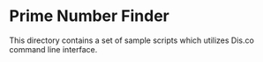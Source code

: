 # Prime Number Finder

This directory contains a set of sample scripts which utilizes Dis.co command line interface. 

